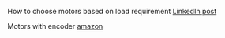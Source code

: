 
How to choose motors based on load requirement
[LinkedIn post](https://www.linkedin.com/posts/mohammad-zainullah-khan_how-to-select-a-dc-motor-based-on-torque-ugcPost-6976761052541718528-kWSX?utm_source=share&utm_medium=member_desktop)

Motors with encoder
[amazon](https://www.amazon.com/uxcell-Motor-Encoder-200RPM-Ratio/dp/B0792RX5X1?pd_rd_w=M8wuN&content-id=amzn1.sym.deffa092-2e99-4e9f-b814-0d71c40b24af&pf_rd_p=deffa092-2e99-4e9f-b814-0d71c40b24af&pf_rd_r=W0SDHDXK7309E19WZAK4&pd_rd_wg=lmfg5&pd_rd_r=3826a114-722e-4b92-9bcb-13143f1a302c&pd_rd_i=B0792RX5X1&psc=1&ref_=pd_bap_d_grid_rp_0_1_i)